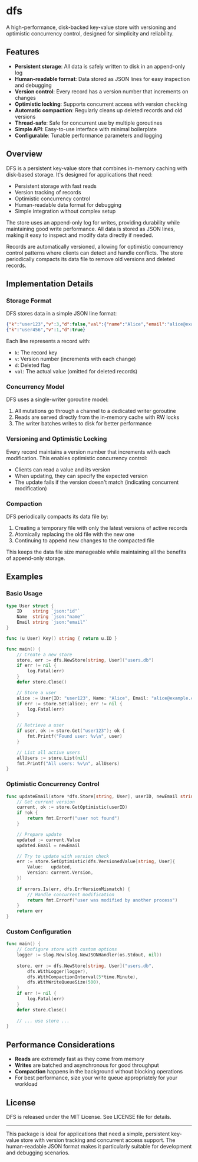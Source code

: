 # dfs
A high-performance, disk-backed key-value store with versioning and optimistic concurrency control, designed for simplicity and reliability.

## Features

- **Persistent storage**: All data is safely written to disk in an append-only log
- **Human-readable format**: Data stored as JSON lines for easy inspection and debugging
- **Version control**: Every record has a version number that increments on changes
- **Optimistic locking**: Supports concurrent access with version checking
- **Automatic compaction**: Regularly cleans up deleted records and old versions
- **Thread-safe**: Safe for concurrent use by multiple goroutines
- **Simple API**: Easy-to-use interface with minimal boilerplate
- **Configurable**: Tunable performance parameters and logging

## Overview

DFS is a persistent key-value store that combines in-memory caching with disk-based storage. It's designed for applications that need:

- Persistent storage with fast reads
- Version tracking of records
- Optimistic concurrency control
- Human-readable data format for debugging
- Simple integration without complex setup

The store uses an append-only log for writes, providing durability while maintaining good write performance. All data is stored as JSON lines, making it easy to inspect and modify data directly if needed.

Records are automatically versioned, allowing for optimistic concurrency control patterns where clients can detect and handle conflicts. The store periodically compacts its data file to remove old versions and deleted records.

## Implementation Details

### Storage Format

DFS stores data in a simple JSON line format:
```json
{"k":"user123","v":3,"d":false,"val":{"name":"Alice","email":"alice@example.com"}}
{"k":"user456","v":1,"d":true}
```

Each line represents a record with:
- `k`: The record key
- `v`: Version number (increments with each change)
- `d`: Deleted flag
- `val`: The actual value (omitted for deleted records)

### Concurrency Model

DFS uses a single-writer goroutine model:
1. All mutations go through a channel to a dedicated writer goroutine
2. Reads are served directly from the in-memory cache with RW locks
3. The writer batches writes to disk for better performance

### Versioning and Optimistic Locking

Every record maintains a version number that increments with each modification. This enables optimistic concurrency control:
- Clients can read a value and its version
- When updating, they can specify the expected version
- The update fails if the version doesn't match (indicating concurrent modification)

### Compaction

DFS periodically compacts its data file by:
1. Creating a temporary file with only the latest versions of active records
2. Atomically replacing the old file with the new one
3. Continuing to append new changes to the compacted file

This keeps the data file size manageable while maintaining all the benefits of append-only storage.

## Examples

### Basic Usage

```go
type User struct {
    ID    string `json:"id"`
    Name  string `json:"name"`
    Email string `json:"email"`
}

func (u User) Key() string { return u.ID }

func main() {
    // Create a new store
    store, err := dfs.NewStore[string, User]("users.db")
    if err != nil {
        log.Fatal(err)
    }
    defer store.Close()

    // Store a user
    alice := User{ID: "user123", Name: "Alice", Email: "alice@example.com"}
    if err := store.Set(alice); err != nil {
        log.Fatal(err)
    }

    // Retrieve a user
    if user, ok := store.Get("user123"); ok {
        fmt.Printf("Found user: %v\n", user)
    }

    // List all active users
    allUsers := store.List(nil)
    fmt.Printf("All users: %v\n", allUsers)
}
```

### Optimistic Concurrency Control

```go
func updateEmail(store *dfs.Store[string, User], userID, newEmail string) error {
    // Get current version
    current, ok := store.GetOptimistic(userID)
    if !ok {
        return fmt.Errorf("user not found")
    }

    // Prepare update
    updated := current.Value
    updated.Email = newEmail

    // Try to update with version check
    err := store.SetOptimistic(dfs.VersionedValue[string, User]{
        Value:   updated,
        Version: current.Version,
    })
    
    if errors.Is(err, dfs.ErrVersionMismatch) {
        // Handle concurrent modification
        return fmt.Errorf("user was modified by another process")
    }
    return err
}
```

### Custom Configuration

```go
func main() {
    // Configure store with custom options
    logger := slog.New(slog.NewJSONHandler(os.Stdout, nil))
    
    store, err := dfs.NewStore[string, User]("users.db",
        dfs.WithLogger(logger),
        dfs.WithCompactionInterval(5*time.Minute),
        dfs.WithWriteQueueSize(500),
    )
    if err != nil {
        log.Fatal(err)
    }
    defer store.Close()
    
    // ... use store ...
}
```

## Performance Considerations

- **Reads** are extremely fast as they come from memory
- **Writes** are batched and asynchronous for good throughput
- **Compaction** happens in the background without blocking operations
- For best performance, size your write queue appropriately for your workload

## License

DFS is released under the MIT License. See LICENSE file for details.

---

This package is ideal for applications that need a simple, persistent key-value store with version tracking and concurrent access support. The human-readable JSON format makes it particularly suitable for development and debugging scenarios.
